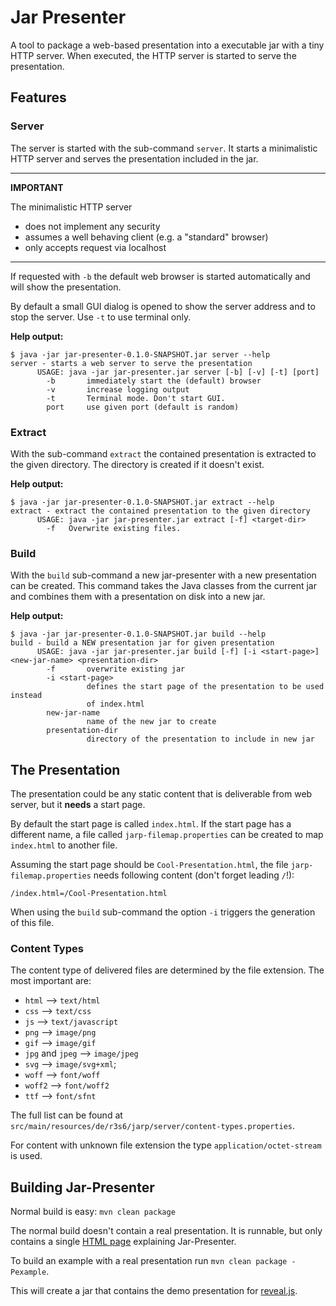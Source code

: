 
# Jar Presenter

A tool to package a web-based presentation into a executable jar with a tiny
HTTP server. When executed, the HTTP server is started to serve the
presentation.

## Features

### Server
The server is started with the sub-command `server`. It starts a minimalistic
HTTP server and serves the presentation included in the jar.

---
**IMPORTANT**

The minimalistic HTTP server
* does not implement any security
* assumes a well behaving client (e.g. a "standard" browser)
* only accepts request via localhost

---

If requested with `-b` the default web browser is started automatically and
will show the presentation.

By default a small GUI dialog is opened to show the server address and to
stop the server. Use `-t` to use terminal only.

**Help output:**

```
$ java -jar jar-presenter-0.1.0-SNAPSHOT.jar server --help
server - starts a web server to serve the presentation
      USAGE: java -jar jar-presenter.jar server [-b] [-v] [-t] [port]
        -b       immediately start the (default) browser
        -v       increase logging output
        -t       Terminal mode. Don't start GUI.
        port     use given port (default is random)
```


### Extract
With the sub-command `extract` the contained presentation is extracted to the
given directory. The directory is created if it doesn't exist.

**Help output:**

```
$ java -jar jar-presenter-0.1.0-SNAPSHOT.jar extract --help
extract - extract the contained presentation to the given directory
      USAGE: java -jar jar-presenter.jar extract [-f] <target-dir>
        -f   Overwrite existing files.
```


### Build
With the `build` sub-command a new jar-presenter with a new presentation can be
created. This command takes the Java classes from the current jar and combines
them with a presentation on disk into a new jar.

**Help output:**

```
$ java -jar jar-presenter-0.1.0-SNAPSHOT.jar build --help
build - build a NEW presentation jar for given presentation
      USAGE: java -jar jar-presenter.jar build [-f] [-i <start-page>] <new-jar-name> <presentation-dir>
        -f       overwrite existing jar
        -i <start-page>
                 defines the start page of the presentation to be used instead
                 of index.html
        new-jar-name
                 name of the new jar to create
        presentation-dir
                 directory of the presentation to include in new jar
```


## The Presentation

The presentation could be any static content that is deliverable from web
server, but it **needs** a start page.

By default the start page is called `index.html`. If the start page has a
different name, a file called `jarp-filemap.properties` can be created to map
`index.html` to another file.

Assuming the start page should be `Cool-Presentation.html`, the
file `jarp-filemap.properties` needs following content (don't forget leading
`/`!):

```
/index.html=/Cool-Presentation.html
```

When using the `build` sub-command the option `-i` triggers the generation of
this file.

### Content Types

The content type of delivered files are determined by the file extension.
The most important are:

* `html` --> `text/html`
* `css` --> `text/css`
* `js` --> `text/javascript`
* `png` --> `image/png`
* `gif` --> `image/gif`
* `jpg` and `jpeg` --> `image/jpeg`
* `svg` --> `image/svg+xml`;
* `woff` --> `font/woff`
* `woff2` --> `font/woff2`
* `ttf` --> `font/sfnt`

The full list can be found at
`src/main/resources/de/r3s6/jarp/server/content-types.properties`.

For content with unknown file extension the type `application/octet-stream` is
used.


## Building Jar-Presenter

Normal build is easy: `mvn clean package`

The normal build doesn't contain a real presentation. It is runnable, but only
contains a single [HTML page](src/main/asciidoc/jarp-man.adoc) explaining Jar-Presenter.

To build an example with a real presentation run `mvn clean package -Pexample`.

This will create a jar that contains the demo presentation for
[reveal.js](https://revealjs.com/).

